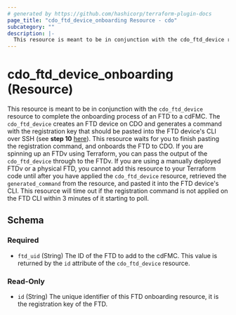 ```yaml
---
# generated by https://github.com/hashicorp/terraform-plugin-docs
page_title: "cdo_ftd_device_onboarding Resource - cdo"
subcategory: ""
description: |-
  This resource is meant to be in conjunction with the cdo_ftd_device resource to complete the onboarding process of an FTD to a cdFMC. The cdo_ftd_device creates an FTD device on CDO and generates a command with the registration key that should be pasted into the FTD device's CLI over SSH (see step 10 here https://docs.defenseorchestrator.com/c_onboard-an-ftd.html#!t-onboard-an-ftd-device-with-regkey.html). This resource waits for you to finish pasting the registration command, and onboards the FTD to CDO. If you are spinning up an FTDv using Terraform, you can pass the output of the cdo_ftd_device through to the FTDv. If you are using a manually deployed FTDv or a physical FTD, you cannot add this resource to your Terraform code until after you have applied the cdo_ftd_device resource, retrieved the generated_command from the resource, and pasted it into the FTD device's CLI. This resource will time out if the registration command is not applied on the FTD CLI within 3 minutes of it starting to poll.
---
```


# cdo_ftd_device_onboarding (Resource)

This resource is meant to be in conjunction with the `cdo_ftd_device` resource to complete the onboarding process of an FTD to a cdFMC. The `cdo_ftd_device` creates an FTD device on CDO and generates a command with the registration key that should be pasted into the FTD device's CLI over SSH (see **step 10** [here](https://docs.defenseorchestrator.com/c_onboard-an-ftd.html#!t-onboard-an-ftd-device-with-regkey.html)). This resource waits for you to finish pasting the registration command, and onboards the FTD to CDO. If you are spinning up an FTDv using Terraform, you can pass the output of the `cdo_ftd_device` through to the FTDv. If you are using a manually deployed FTDv or a physical FTD, you cannot add this resource to your Terraform code until after you have applied the `cdo_ftd_device` resource, retrieved the `generated_command` from the resource, and pasted it into the FTD device's CLI. This resource will time out if the registration command is not applied on the FTD CLI within 3 minutes of it starting to poll.



<!-- schema generated by tfplugindocs -->
## Schema

### Required

- `ftd_uid` (String) The ID of the FTD to add to the cdFMC. This value is returned by the `id` attribute of the `cdo_ftd_device` resource.

### Read-Only

- `id` (String) The unique identifier of this FTD onboarding resource, it is the registration key of the FTD.
